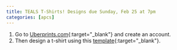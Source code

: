 ```yaml
---
title: TEALS T-Shirts! Designs due Sunday, Feb 25 at 7pm
categories: [apcs]
---
```

1. Go to [Uberprints.com](http://wwww.uberprints.com){:target="_blank"} and create an account.
2. Then design a t-shirt using this [template](http://www.uberprints.com/designs/shared/735043/uqwrll3hdjh6dvnpb8p2){:target="_blank"}.
